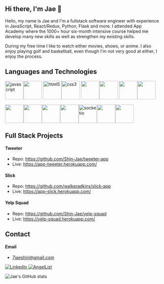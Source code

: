 ## Hi there, I'm Jae 👋

Hello, my name is Jae and I'm a fullstack software engineer with experience in JavaScript, React/Redux, Python, Flask and more. I attended App Academy where the 1000+ hour six-month intensive course helped me develop many new skills as well as strengthen my existing skills. 

During my free time I like to watch either movies, shows, or anime. I also enjoy playing golf and basketball, even though I'm not very good at either, I enjoy the process.

## Languages and Technologies
<img src="https://cdn.jsdelivr.net/gh/devicons/devicon/icons/javascript/javascript-original.svg" alt="javascript" title="javascript" width="60" /><img src="https://cdn.jsdelivr.net/gh/devicons/devicon/icons/python/python-original-wordmark.svg" style="width:60px;" />
<img src="https://cdn.jsdelivr.net/gh/devicons/devicon/icons/html5/html5-original-wordmark.svg" alt="html5" title="html5" width="60" /><img src="https://cdn.jsdelivr.net/gh/devicons/devicon/icons/css3/css3-original-wordmark.svg" alt="css3" title="css3" width="60" />
<img src="https://cdn.jsdelivr.net/gh/devicons/devicon/icons/react/react-original-wordmark.svg" style="width:60px;" /><img src="https://cdn.jsdelivr.net/gh/devicons/devicon/icons/redux/redux-original.svg" style="width:60px;" />
<img src="https://cdn.jsdelivr.net/gh/devicons/devicon/icons/flask/flask-original.svg" style="width:60px;" /><img src="https://cdn.jsdelivr.net/gh/devicons/devicon/icons/sqlalchemy/sqlalchemy-original.svg" style="width:60px;" />

<img src="https://cdn.jsdelivr.net/gh/devicons/devicon/icons/docker/docker-plain-wordmark.svg" style="width:60px;" /><img src="https://cdn.jsdelivr.net/gh/devicons/devicon/icons/git/git-original.svg" style="width:60px;" /><img src="https://cdn.jsdelivr.net/gh/devicons/devicon/icons/postgresql/postgresql-original-wordmark.svg" style="width:60px;" /><img src="https://cdn.jsdelivr.net/gh/devicons/devicon/icons/heroku/heroku-plain-wordmark.svg" style="width:60px;" /><img src="https://cdn.jsdelivr.net/gh/devicons/devicon/icons/socketio/socketio-original.svg" alt="socketio" title="socketio" width="60" /><img src="https://cdn.jsdelivr.net/gh/devicons/devicon/icons/amazonwebservices/amazonwebservices-original.svg"  width="60" /><img src="https://cdn.jsdelivr.net/gh/devicons/devicon/icons/nodejs/nodejs-original.svg" width="60" />

## Full Stack Projects
#### Tweeter
* Repo: https://github.com/Shin-Jae/tweeter-app
* Live: https://app-tweeter.herokuapp.com/
####  Slick
* Repo: https://github.com/walkeradkins/slick-app
* Live: https://app-slick.herokuapp.com/
####  Yelp Squad
* Repo: https://github.com/Shin-Jae/yelp-squad
* Live: https://yelp-squad.herokuapp.com/

## Contact
#### Email
* 7jaeshin@gmail.com

<a  href="https://www.linkedin.com/in/jae-shin-5b3802128/" target="_blank" rel="noreferrer noopener">	![LinkedIn](https://img.shields.io/badge/linkedin-%230077B5.svg?style=for-the-badge&logo=linkedin&logoColor=white)</a><a  href="https://angel.co/u/jae-hun-shin-1" target="_blank" rel="noreferrer noopener">	![AngelList](https://img.shields.io/badge/AngelList-%23D4D4D4.svg?style=for-the-badge&logo=AngelList&logoColor=black)</a>


![Jae's GitHub stats](https://github-readme-stats.vercel.app/api?username=Shin-Jae&show_icons=true&theme=tokyonight)

